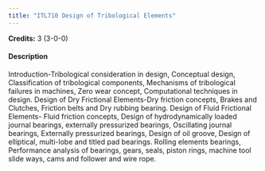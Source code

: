 ```yaml
---
title: "ITL710 Design of Tribological Elements"
---
```

**Credits:** 3 (3-0-0)

#### Description
Introduction-Tribological consideration in design, Conceptual design, Classification of tribological components, Mechanisms of tribological failures in machines, Zero wear concept, Computational techniques in design. Design of Dry Frictional Elements-Dry friction concepts, Brakes and Clutches, Friction belts and Dry rubbing bearing. Design of Fluid Frictional Elements- Fluid friction concepts, Design of hydrodynamically loaded journal bearings, externally pressurized bearings, Oscillating journal bearings, Externally pressurized bearings, Design of oil groove, Design of elliptical, multi-lobe and titled pad bearings. Rolling elements bearings, Performance analysis of bearings, gears, seals, piston rings, machine tool slide ways, cams and follower and wire rope.
